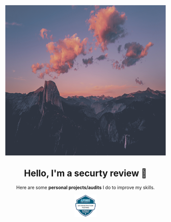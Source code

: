 <div>
  <img align="center" height="472" width="100%" src="assets/mountains.png" />
  <h1 align="center">
    Hello, I'm a securty review 
  </h1>
  <p align="center">
    Here are some <strong>personal projects/audits</strong> I do to improve my skills.
  </p>
  <div align="center">
    <img alt="api-cert" src="assets/api-penetration-testing-certificate-of-completion.png" height="70" width="70" />
  </div>
</div>
